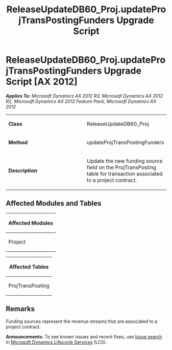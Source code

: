﻿---
title: ReleaseUpdateDB60_Proj.updateProjTransPostingFunders Upgrade Script
TOCTitle: ReleaseUpdateDB60_Proj.updateProjTransPostingFunders Upgrade Script
ms:assetid: 26b9b558-f581-f5ed-cd6a-4cda4cf883c1
ms:mtpsurl: https://msdn.microsoft.com/en-us/library/JJ685049(v=AX.60)
ms:contentKeyID: 49707249
ms.date: 05/18/2015
mtps_version: v=AX.60
---

# ReleaseUpdateDB60\_Proj.updateProjTransPostingFunders Upgrade Script [AX 2012]


_**Applies To:** Microsoft Dynamics AX 2012 R3, Microsoft Dynamics AX 2012 R2, Microsoft Dynamics AX 2012 Feature Pack, Microsoft Dynamics AX 2012_

<table>
<colgroup>
<col style="width: 50%" />
<col style="width: 50%" />
</colgroup>
<tbody>
<tr class="odd">
<td><p><strong>Class</strong></p></td>
<td><p>ReleaseUpdateDB60_Proj</p></td>
</tr>
<tr class="even">
<td><p><strong>Method</strong></p></td>
<td><p>updateProjTransPostingFunders</p></td>
</tr>
<tr class="odd">
<td><p><strong>Description</strong></p></td>
<td><p>Update the new funding source field on the ProjTransPosting table for transaction associated to a project contract.</p></td>
</tr>
</tbody>
</table>


## Affected Modules and Tables

<table>
<colgroup>
<col style="width: 100%" />
</colgroup>
<thead>
<tr class="header">
<th><p>Affected Modules</p></th>
</tr>
</thead>
<tbody>
<tr class="odd">
<td><p>Project</p></td>
</tr>
</tbody>
</table>


<table>
<colgroup>
<col style="width: 100%" />
</colgroup>
<thead>
<tr class="header">
<th><p>Affected Tables</p></th>
</tr>
</thead>
<tbody>
<tr class="odd">
<td><p>ProjTransPosting</p></td>
</tr>
</tbody>
</table>


## Remarks

Funding sources represent the revenue streams that are associated to a project contract.

  
**Announcements:** To see known issues and recent fixes, use [Issue search](http://go.microsoft.com/fwlink/?linkid=389258) in [Microsoft Dynamics Lifecycle Services](http://go.microsoft.com/fwlink/?linkid=306505) (LCS).

